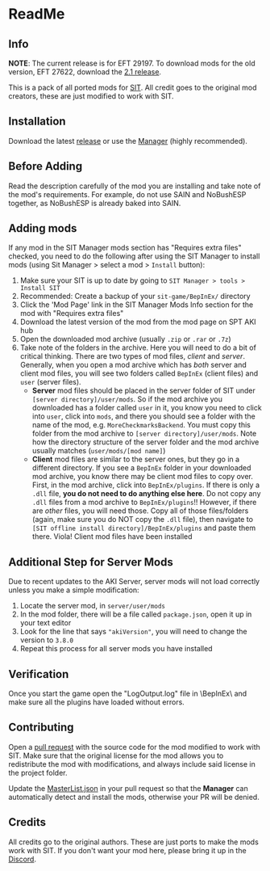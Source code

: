 # ReadMe
## Info
**NOTE**: The current release is for EFT 29197. To download mods for the old version, EFT 27622, download the [2.1 release](https://github.com/stayintarkov/SIT-Mod-Ports/releases/tag/2.1).

This is a pack of all ported mods for [SIT](https://github.com/stayintarkov/StayInTarkov.Client). All credit goes to the original mod creators, these are just modified to work with SIT.

## Installation
Download the latest [release](https://github.com/stayintarkov/SIT-Mod-Ports/releases/latest) or use the [Manager](https://github.com/stayintarkov/SIT.Manager.Avalonia) (highly recommended).

## Before Adding
Read the description carefully of the mod you are installing and take note of the mod's requirements. For example, do not use SAIN and NoBushESP together, as NoBushESP is already baked into SAIN.

## Adding mods
If any mod in the SIT Manager mods section has "Requires extra files" checked, you need to do the following after using the SIT Manager to install mods (using Sit Manager > select a mod > `Install` button):
1. Make sure your SIT is up to date by going to `SIT Manager > tools > Install SIT`
2. Recommended: Create a backup of your `sit-game/BepInEx/` directory
3. Click the 'Mod Page' link in the SIT Manager Mods Info section for the mod with "Requires extra files"
4. Download the latest version of the mod from the mod page on SPT AKI hub
5. Open the downloaded mod archive (usually `.zip` or `.rar` or `.7z`)
6. Take note of the folders in the archive. Here you will need to do a bit of critical thinking. There are two types of mod files, _client_ and _server_. Generally, when you open a mod archive which has _both_ server and client mod files, you will see two folders called `BepInEx` (client files) and `user` (server files).
    - **Server** mod files should be placed in the server folder of SIT under `[server directory]/user/mods`. So if the mod archive you downloaded has a folder called `user` in it, you know you need to click into `user`, click into `mods`, and there you should see a folder with the name of the mod, e.g. `MoreCheckmarksBackend`. You must copy this folder from the mod archive to `[server directory]/user/mods`. Note how the directory structure of the server folder and the mod archive usually matches (`user/mods/[mod name]`)
    - **Client** mod files are similar to the server ones, but they go in a different directory. If you see a `BepInEx` folder in your downloaded mod archive, you know there may be client mod files to copy over. First, in the mod archive, click into `BepInEx/plugins`. If there is only a `.dll` file, **you do not need to do anything else here**. Do not copy any `.dll` files from a mod archive to `BepInEx/plugins`!! However, if there are _other_ files, you will need those. Copy all of those files/folders (again, make sure you do NOT copy the `.dll` file), then navigate to `[SIT offline install directory]/BepInEx/plugins` and paste them there. Viola! Client mod files have been installed

## Additional Step for Server Mods
Due to recent updates to the AKI Server, server mods will not load correctly unless you make a simple modification:
1. Locate the server mod, in `server/user/mods`
2. In the mod folder, there will be a file called `package.json`, open it up in your text editor
3. Look for the line that says `"akiVersion"`, you will need to change the version to `3.8.0`
4. Repeat this process for all server mods you have installed

## Verification
Once you start the game open the "LogOutput.log" file in \BepInEx\ and make sure all the plugins have loaded without errors.

## Contributing
Open a [pull request](https://github.com/stayintarkov/SIT.Manager/pulls) with the source code for the mod modified to work with SIT. Make sure that the original license for the mod allows you to redistribute the mod with modifications, and always include said license in the project folder.

Update the [MasterList.json](https://github.com/stayintarkov/SIT-Mod-Ports/blob/master/MasterList.json) in your pull request so that the **Manager** can automatically detect and install the mods, otherwise your PR will be denied.

## Credits
All credits go to the original authors. These are just ports to make the mods work with SIT.
If you don't want your mod here, please bring it up in the [Discord](https://discord.gg/f4CN4n3nP2).

